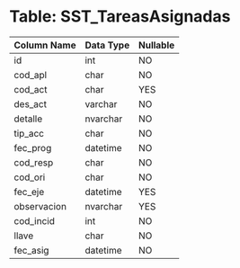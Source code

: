 # Table: SST_TareasAsignadas

| Column Name | Data Type | Nullable |
|-------------|-----------|----------|
| id | int | NO |
| cod_apl | char | NO |
| cod_act | char | YES |
| des_act | varchar | NO |
| detalle | nvarchar | NO |
| tip_acc | char | NO |
| fec_prog | datetime | NO |
| cod_resp | char | NO |
| cod_ori | char | NO |
| fec_eje | datetime | YES |
| observacion | nvarchar | YES |
| cod_incid | int | NO |
| llave | char | NO |
| fec_asig | datetime | NO |
